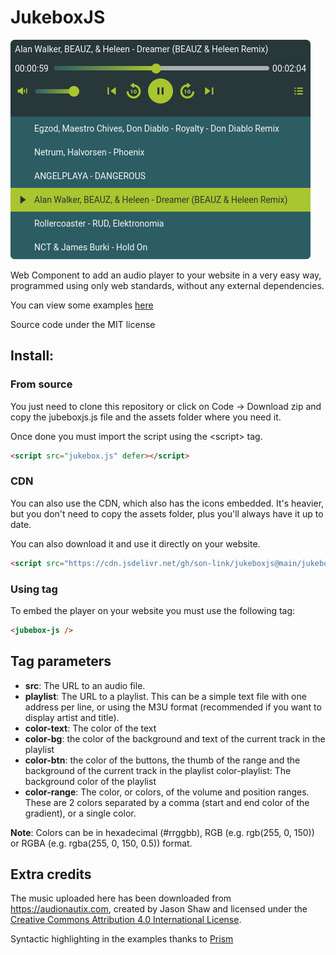 # JukeboxJS

![JukeboxJS screenshot](screenshot.png)

Web Component to add an audio player to your website in a very easy way, programmed using only web standards, without any external dependencies.

You can view some examples [here](https://son-link.github.io/jukeboxjs)

Source code under the MIT license

## Install:

### From source
You just need to clone this repository or click on Code -> Download zip and copy the jubeboxjs.js file and the assets folder where you need it.

Once done you must import the script using the &lt;script> tag.
```html
<script src="jukebox.js" defer></script>
```

### CDN

You can also use the CDN, which also has the icons embedded. It's heavier, but you don't need to copy the assets folder, plus you'll always have it up to date.

You can also download it and use it directly on your website.

```html
<script src="https://cdn.jsdelivr.net/gh/son-link/jukeboxjs@main/jukeboxjs.cdn.js"></script>
```

### Using tag

To embed the player on your website you must use the following tag:
```html
<jubebox-js />
```

## Tag parameters

* **src**: The URL to an audio file.
* **playlist**: The URL to a playlist. This can be a simple text file with one address per line, or using the M3U format (recommended if you want to display artist and title).
* **color-text**: The color of the text
* **color-bg**: the color of the background and text of the current track in the playlist
* **color-btn**: the color of the buttons, the thumb of the range and the background of the current track in the playlist
color-playlist: The background color of the playlist
* **color-range**: The color, or colors, of the volume and position ranges. These are 2 colors separated by a comma (start and end color of the gradient), or a single color.

**Note**: Colors can be in hexadecimal (#rrggbb), RGB (e.g. rgb(255, 0, 150)) or RGBA (e.g. rgba(255, 0, 150, 0.5)) format.

## Extra credits

The music uploaded here has been downloaded from https://audionautix.com, created by Jason Shaw and licensed under the [Creative Commons Attribution 4.0 International License](https://audionautix.com/creative-commons-music).

Syntactic highlighting in the examples thanks to [Prism](https://prismjs.com/index.html)